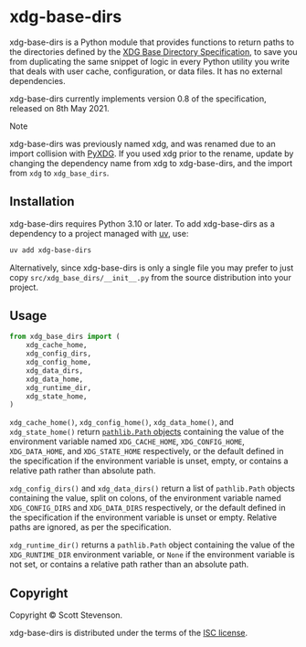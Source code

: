 # xdg-base-dirs

xdg-base-dirs is a Python module that provides functions to return paths to the
directories defined by the [XDG Base Directory Specification][spec], to save you
from duplicating the same snippet of logic in every Python utility you write
that deals with user cache, configuration, or data files. It has no external
dependencies.

xdg-base-dirs currently implements version 0.8 of the specification, released on
8th May 2021.

> [!NOTE]
>
> xdg-base-dirs was previously named xdg, and was renamed due to an import
> collision with [PyXDG](https://pypi.org/project/pyxdg/). If you used xdg prior
> to the rename, update by changing the dependency name from xdg to
> xdg-base-dirs, and the import from `xdg` to `xdg_base_dirs`.

## Installation

xdg-base-dirs requires Python 3.10 or later. To add xdg-base-dirs as a
dependency to a project managed with [uv], use:

```bash
uv add xdg-base-dirs
```

Alternatively, since xdg-base-dirs is only a single file you may prefer to just
copy `src/xdg_base_dirs/__init__.py` from the source distribution into your
project.

## Usage

```python
from xdg_base_dirs import (
    xdg_cache_home,
    xdg_config_dirs,
    xdg_config_home,
    xdg_data_dirs,
    xdg_data_home,
    xdg_runtime_dir,
    xdg_state_home,
)
```

`xdg_cache_home()`, `xdg_config_home()`, `xdg_data_home()`, and
`xdg_state_home()` return [`pathlib.Path` objects][pathlib] containing the value
of the environment variable named `XDG_CACHE_HOME`, `XDG_CONFIG_HOME`,
`XDG_DATA_HOME`, and `XDG_STATE_HOME` respectively, or the default defined in
the specification if the environment variable is unset, empty, or contains a
relative path rather than absolute path.

`xdg_config_dirs()` and `xdg_data_dirs()` return a list of `pathlib.Path`
objects containing the value, split on colons, of the environment variable named
`XDG_CONFIG_DIRS` and `XDG_DATA_DIRS` respectively, or the default defined in
the specification if the environment variable is unset or empty. Relative paths
are ignored, as per the specification.

`xdg_runtime_dir()` returns a `pathlib.Path` object containing the value of the
`XDG_RUNTIME_DIR` environment variable, or `None` if the environment variable is
not set, or contains a relative path rather than an absolute path.

## Copyright

Copyright © Scott Stevenson.

xdg-base-dirs is distributed under the terms of the [ISC license].

[isc license]: https://opensource.org/licenses/ISC
[pathlib]: https://docs.python.org/3/library/pathlib.html#pathlib.Path
[spec]:
  https://specifications.freedesktop.org/basedir-spec/basedir-spec-latest.html
[uv]: https://docs.astral.sh/uv/
